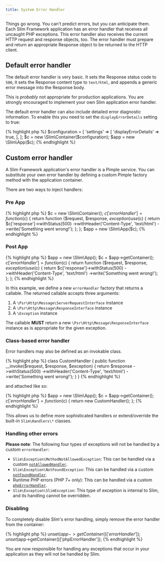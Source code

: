```yaml
---
title: System Error Handler
---
```


Things go wrong. You can't predict errors, but you can anticipate them. Each Slim Framework application has an error handler that receives all uncaught PHP exceptions. This error handler also receives the current HTTP request and response objects, too. The error handler must prepare and return an appropriate Response object to be returned to the HTTP client.

## Default error handler

The default error handler is very basic. It sets the Response status code to `500`, it sets the Response content type to `text/html`, and appends a generic error message into the Response body.

This is _probably_ not appropriate for production applications. You are strongly encouraged to implement your own Slim application error handler.

The default error handler can also include detailed error diagnostic information. To enable this you need to set the `displayErrorDetails` setting to true:

{% highlight php %}
$configuration = [
    'settings' => [
        'displayErrorDetails' => true,
    ],
];
$c = new \Slim\Container($configuration);
$app = new \Slim\App($c);
{% endhighlight %}

## Custom error handler

A Slim Framework application's error handler is a Pimple service. You can substitute your own error handler by defining a custom Pimple factory method with the application container.

There are two ways to inject handlers:

### Pre App

{% highlight php %}
$c = new \Slim\Container();
$c['errorHandler'] = function ($c) {
    return function ($request, $response, $exception) use ($c) {
        return $c['response']->withStatus(500)
                             ->withHeader('Content-Type', 'text/html')
                             ->write('Something went wrong!');
    };
};
$app = new \Slim\App($c);
{% endhighlight %}

### Post App

{% highlight php %}
$app = new \Slim\App();
$c = $app->getContainer();
$c['errorHandler'] = function ($c) {
    return function ($request, $response, $exception) use ($c) {
        return $c['response']->withStatus(500)
                             ->withHeader('Content-Type', 'text/html')
                             ->write('Something went wrong!');
    };
};
{% endhighlight %}

In this example, we define a new `errorHandler` factory that returns a callable. The returned callable accepts three arguments:

1. A `\Psr\Http\Message\ServerRequestInterface` instance
2. A `\Psr\Http\Message\ResponseInterface` instance
3. A `\Exception` instance

The callable **MUST** return a new `\Psr\Http\Message\ResponseInterface` instance as is appropriate for the given exception.

### Class-based error handler

Error handlers may also be defined as an invokable class.

{% highlight php %}
class CustomHandler {
   public function __invoke($request, $response, $exception) {
        return $response
            ->withStatus(500)
            ->withHeader('Content-Type', 'text/html')
            ->write('Something went wrong!');
   }
}
{% endhighlight %}

and attached like so:

{% highlight php %}
$app = new \Slim\App();
$c = $app->getContainer();
$c['errorHandler'] = function ($c) {
    return new CustomHandler();
};
{% endhighlight %}

This allows us to define more sophisticated handlers or extend/override the
built-in `Slim\Handlers\*` classes.

### Handling other errors

**Please note**: The following four types of exceptions will not be handled by a custom `errorHandler`:

- `Slim\Exception\MethodNotAllowedException`: This can be handled via a custom [`notAllowedHandler`](/docs/handlers/not-allowed.html).
- `Slim\Exception\NotFoundException`: This can be handled via a custom [`notFoundHandler`](/docs/handlers/not-found.html).
- Runtime PHP errors (PHP 7+ only): This can be handled via a custom [`phpErrorHandler`](/docs/handlers/php-error.html).
- `Slim\Exception\SlimException`: This type of exception is internal to Slim, and its handling cannot be overridden.

### Disabling

To completely disable Slim's error handling, simply remove the error handler from the container:

{% highlight php %}
unset($app->getContainer()['errorHandler']);
unset($app->getContainer()['phpErrorHandler']);
{% endhighlight %}

You are now responsible for handling any exceptions that occur in your application as they will not be handled by Slim.

